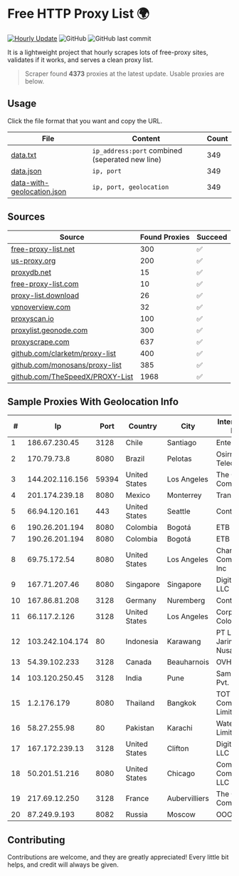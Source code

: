 
# Free HTTP Proxy List 🌍

[![Hourly Update](https://github.com/mertguvencli/http-proxy-list/actions/workflows/main.yml/badge.svg?branch=main)](https://github.com/mertguvencli/http-proxy-list/actions/workflows/main.yml)
![GitHub](https://img.shields.io/github/license/mertguvencli/http-proxy-list)
![GitHub last commit](https://img.shields.io/github/last-commit/mertguvencli/http-proxy-list)

It is a lightweight project that hourly scrapes lots of free-proxy sites, validates if it works, and serves a clean proxy list.


> Scraper found **4373** proxies at the latest update. Usable proxies are below.

## Usage

Click the file format that you want and copy the URL.


|File|Content|Count|
|----|-------|-----|
|[data.txt](https://raw.githubusercontent.com/mertguvencli/http-proxy-list/main/proxy-list/data.txt)|`ip_address:port` combined (seperated new line)|349|
|[data.json](https://raw.githubusercontent.com/mertguvencli/http-proxy-list/main/proxy-list/data.json)|`ip, port`|349|
|[data-with-geolocation.json](https://raw.githubusercontent.com/mertguvencli/http-proxy-list/main/proxy-list/data-with-geolocation.json)|`ip, port, geolocation`|349|

## Sources

|Source|Found Proxies|Succeed|
|------|-------------|-------|
|[free-proxy-list.net](https://free-proxy-list.net)|300|✅|
|[us-proxy.org](https://www.us-proxy.org)|200|✅|
|[proxydb.net](http://proxydb.net)|15|✅|
|[free-proxy-list.com](https://free-proxy-list.com/?page=&port=&type%5B%5D=http&type%5B%5D=https&up_time=0&search=Search)|10|✅|
|[proxy-list.download](https://www.proxy-list.download/HTTP)|26|✅|
|[vpnoverview.com](https://vpnoverview.com/privacy/anonymous-browsing/free-proxy-servers)|32|✅|
|[proxyscan.io](https://www.proxyscan.io)|100|✅|
|[proxylist.geonode.com](https://proxylist.geonode.com/api/proxy-list?limit=300&page=1&sort_by=lastChecked&sort_type=desc&protocols=http,https)|300|✅|
|[proxyscrape.com](https://api.proxyscrape.com/v2/?request=displayproxies&protocol=http&timeout=10000&country=all&ssl=all&anonymity=all)|637|✅|
|[github.com/clarketm/proxy-list](https://raw.githubusercontent.com/clarketm/proxy-list/master/proxy-list-raw.txt)|400|✅|
|[github.com/monosans/proxy-list](https://raw.githubusercontent.com/monosans/proxy-list/main/proxies/http.txt)|385|✅|
|[github.com/TheSpeedX/PROXY-List](https://raw.githubusercontent.com/TheSpeedX/PROXY-List/master/http.txt)|1968|✅|


## Sample Proxies With Geolocation Info

|#|Ip|Port|Country|City|Internet Service Provider|
|-|--|----|-------|----|-------------------------|
|1|186.67.230.45|3128|Chile|Santiago|Entel Chile S.A.|
|2|170.79.73.8|8080|Brazil|Pelotas|Osirnet Info Telecom Ltda.|
|3|144.202.116.156|59394|United States|Los Angeles|The Constant Company|
|4|201.174.239.18|8080|Mexico|Monterrey|Transtelco Inc|
|5|66.94.120.161|443|United States|Seattle|Contabo Inc.|
|6|190.26.201.194|8080|Colombia|Bogotá|ETB - Colombia|
|7|190.26.201.194|8080|Colombia|Bogotá|ETB - Colombia|
|8|69.75.172.54|8080|United States|Los Angeles|Charter Communications Inc|
|9|167.71.207.46|8080|Singapore|Singapore|DigitalOcean, LLC|
|10|167.86.81.208|3128|Germany|Nuremberg|Contabo GmbH|
|11|66.117.2.126|3128|United States|Los Angeles|Corporate Colocation Inc|
|12|103.242.104.174|80|Indonesia|Karawang|PT Lintas Jaringan Nusantara|
|13|54.39.102.233|3128|Canada|Beauharnois|OVH SAS|
|14|103.120.250.45|3128|India|Pune|Sampark Estates Pvt. Ltd.|
|15|1.2.176.179|8080|Thailand|Bangkok|TOT Public Company Limited|
|16|58.27.255.98|80|Pakistan|Karachi|Wateen Telecom Limited|
|17|167.172.239.13|3128|United States|Clifton|DigitalOcean, LLC|
|18|50.201.51.216|8080|United States|Chicago|Comcast Cable Communications, LLC|
|19|217.69.12.250|3128|France|Aubervilliers|The Constant Company|
|20|87.249.9.193|8082|Russia|Moscow|OOO Suntel|



## Contributing

Contributions are welcome, and they are greatly appreciated! Every
little bit helps, and credit will always be given.

